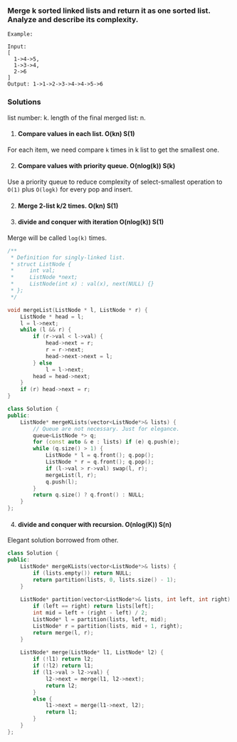 ### Merge k sorted linked lists and return it as one sorted list. Analyze and describe its complexity.

```
Example:

Input:
[
  1->4->5,
  1->3->4,
  2->6
]
Output: 1->1->2->3->4->4->5->6
```

### Solutions

list number: k.
length of the final merged list: n.

1. #### Compare values in each list. O(kn) S(1)

For each item, we need compare `k` times in k list to get the smallest one.

2. #### Compare values with priority queue. O(nlog(k)) S(k)

Use a priority queue to reduce complexity of select-smallest operation to `O(1)` plus `O(logk)` for every pop and insert.

2. #### Merge 2-list k/2 times. O(kn) S(1)

3. #### divide and conquer with iteration O(nlog(k)) S(1)

Merge will be called `log(k)` times.

```c++
/**
 * Definition for singly-linked list.
 * struct ListNode {
 *     int val;
 *     ListNode *next;
 *     ListNode(int x) : val(x), next(NULL) {}
 * };
 */

void mergeList(ListNode * l, ListNode * r) {
    ListNode * head = l;
    l = l->next;
    while (l && r) {
        if (r->val < l->val) {
            head->next = r;
            r = r->next;
            head->next->next = l;
        } else
            l = l->next;
        head = head->next;
    }
    if (r) head->next = r;
}

class Solution {
public:
    ListNode* mergeKLists(vector<ListNode*>& lists) {
        // Queue are not necessary. Just for elegance.
        queue<ListNode *> q;
        for (const auto & e : lists) if (e) q.push(e);
        while (q.size() > 1) {
            ListNode * l = q.front(); q.pop();
            ListNode * r = q.front(); q.pop();
            if (l->val > r->val) swap(l, r);
            mergeList(l, r);
            q.push(l);
        }
        return q.size() ? q.front() : NULL;
    }
};
```


4. #### divide and conquer with recursion. O(nlog(K)) S(n)

Elegant solution borrowed from other.

```c++
class Solution {
public:
    ListNode* mergeKLists(vector<ListNode*>& lists) {
        if (lists.empty()) return NULL;
        return partition(lists, 0, lists.size() - 1);
    }
 
    ListNode* partition(vector<ListNode*>& lists, int left, int right) {
        if (left == right) return lists[left];
        int mid = left + (right - left) / 2;
        ListNode* l = partition(lists, left, mid);
        ListNode* r = partition(lists, mid + 1, right);
        return merge(l, r);
    }
 
    ListNode* merge(ListNode* l1, ListNode* l2) {
        if (!l1) return l2;
        if (!l2) return l1;
        if (l1->val > l2->val) {
            l2->next = merge(l1, l2->next);
            return l2;
        }
        else {
            l1->next = merge(l1->next, l2);
            return l1;
        }
    }
};
```
